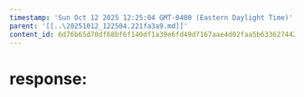 ```yaml
---
timestamp: 'Sun Oct 12 2025 12:25:04 GMT-0400 (Eastern Daylight Time)'
parent: '[[..\20251012_122504.221fa3a9.md]]'
content_id: 6d76b65d70df68bf6f140df1a39e6fd49d7167aae4d02faa5b63362744266256
---
```


# response:
